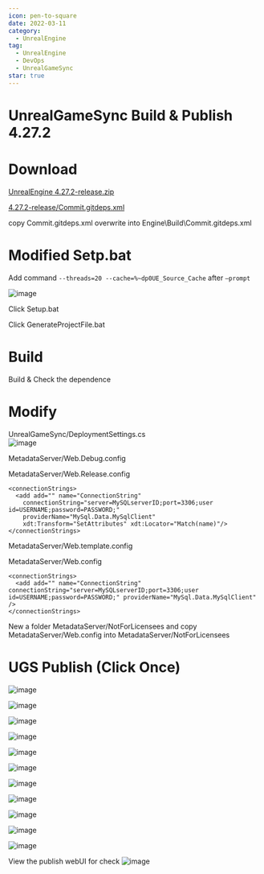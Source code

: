 ```yaml
---
icon: pen-to-square
date: 2022-03-11
category:
  - UnrealEngine
tag:
  - UnrealEngine
  - DevOps
  - UnrealGameSync
star: true
---
```


# UnrealGameSync Build & Publish 4.27.2

# Download

[UnrealEngine 4.27.2-release.zip](https://github.com/EpicGames/UnrealEngine/archive/refs/tags/4.27.2-release.zip)

[4.27.2-release/Commit.gitdeps.xml](https://github.com/EpicGames/UnrealEngine/releases/download/4.27.2-release/Commit.gitdeps.xml)

copy Commit.gitdeps.xml overwrite into Engine\\Build\\Commit.gitdeps.xml

# Modified Setp.bat

Add command ```--threads=20 --cache=%~dp0UE_Source_Cache``` after ```–prompt```

![image](https://github.com/Jeffreytsai1004/Jeffreytsai1004.github.io/assets/109943015/be7b289d-dffd-4344-8f96-62729ca01463#width-full)

Click Setup.bat

Click GenerateProjectFile.bat

# Build

Build & Check the dependence

# Modify

UnrealGameSync/DeploymentSettings.cs  
![image](https://github.com/Jeffreytsai1004/Jeffreytsai1004.github.io/assets/109943015/b0b9be1e-9628-4527-ad9c-0210c3b1f887#width-full)

MetadataServer/Web.Debug.config

MetadataServer/Web.Release.config

```
<connectionStrings>
  <add add="" name="ConnectionString"
    connectionString="server=MySQLserverID;port=3306;user id=USERNAME;password=PASSWORD;"
    providerName="MySql.Data.MySqlClient"
    xdt:Transform="SetAttributes" xdt:Locator="Match(name)"/>
</connectionStrings>
```

MetadataServer/Web.template.config

MetadataServer/Web.config

```
<connectionStrings>
  <add add="" name="ConnectionString" connectionString="server=MySQLserverID;port=3306;user id=USERNAME;password=PASSWORD;" providerName="MySql.Data.MySqlClient" />
</connectionStrings>
```

New a folder MetadataServer/NotForLicensees and copy MetadataServer/Web.config into MetadataServer/NotForLicensees

# UGS Publish (Click Once)
![image](https://github.com/Jeffreytsai1004/Jeffreytsai1004.github.io/assets/109943015/05843e3c-8916-4baf-af0a-0e493f45ee57#width-full)

![image](https://github.com/Jeffreytsai1004/Jeffreytsai1004.github.io/assets/109943015/10fa770d-82a6-4065-a785-233138f7de99#width-full)

![image](https://github.com/Jeffreytsai1004/Jeffreytsai1004.github.io/assets/109943015/4d7039f9-3926-4961-9012-0c2a58d75d20#width-full)

![image](https://github.com/Jeffreytsai1004/Jeffreytsai1004.github.io/assets/109943015/c79afc7d-bc3c-40ee-82e5-2763cb4d6206#width-full)

![image](https://github.com/Jeffreytsai1004/Jeffreytsai1004.github.io/assets/109943015/c281be29-ba64-45e2-9a56-d3b47096be4d#width-full)

![image](https://github.com/Jeffreytsai1004/Jeffreytsai1004.github.io/assets/109943015/4db39bbc-8e2b-4ab6-af1c-db658b6a473a#width-full)

![image](https://github.com/Jeffreytsai1004/Jeffreytsai1004.github.io/assets/109943015/b766b7ff-e0d2-4f80-9378-45d4b1310287#width-full)

![image](https://github.com/Jeffreytsai1004/Jeffreytsai1004.github.io/assets/109943015/f16399e6-4dc7-4ed9-ae32-f9c2599b06ef#width-full)

![image](https://github.com/Jeffreytsai1004/Jeffreytsai1004.github.io/assets/109943015/5b877471-862b-47a7-9d26-4b60932c20a2#width-full)

![image](https://github.com/Jeffreytsai1004/Jeffreytsai1004.github.io/assets/109943015/73f1915b-167a-4003-9900-bd427269e7e0#width-full)

![image](https://github.com/Jeffreytsai1004/Jeffreytsai1004.github.io/assets/109943015/166e1dbb-bad8-4a6f-9aae-f741e0dc463d#width-full)

View the publish webUI for check
![image](https://github.com/Jeffreytsai1004/Jeffreytsai1004.github.io/assets/109943015/cebe6206-0d91-4d48-87ec-e038f2d5f837#width-full)
